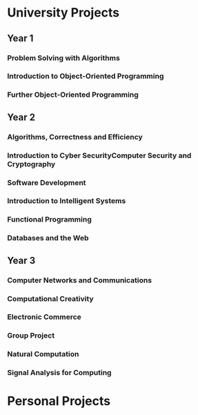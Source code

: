 # University Projects

## Year 1

### Problem Solving with Algorithms
### Introduction to Object-Oriented Programming
### Further Object-Oriented Programming

## Year 2

### Algorithms, Correctness and Efficiency
### Introduction to Cyber SecurityComputer Security and Cryptography
### Software Development
### Introduction to Intelligent Systems
### Functional Programming
### Databases and the Web

## Year 3

### Computer Networks and Communications
### Computational Creativity
### Electronic Commerce
### Group Project
### Natural Computation
### Signal Analysis for Computing

# Personal Projects

